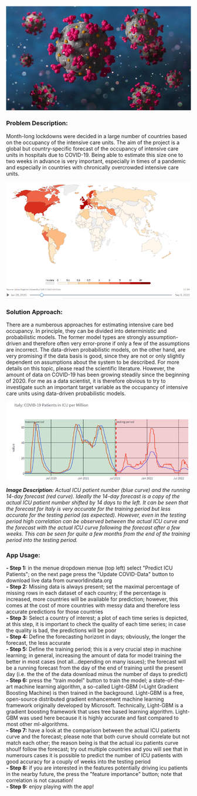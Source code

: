 

![covid_virus](images\virus.png)



### **Problem Description:**
Month-long lockdowns were decided in a large number of countries based on the occupancy of the intensive care units. The aim of the project is a global but country-specific forecast of the occupancy of intensive care units in hospitals due to COVID-19. Being able to estimate this size one to two weeks in advance is very important, especially in times of a pandemic and especially in countries with chronically overcrowded intensive care units.

![covid_map](images\frontpage.png)

### **Solution Approach:**
There are a numberous approaches for estimating intensive care bed occupancy. In principle, they can be divided into deterministic and probabilistic models. The former model types are strongly assumption-driven and therefore often very error-prone if only a few of the assumptions are incorrect. The data-driven probabilistic models, on the other hand, are very promising if the data basis is good, since they are not or only slightly dependent on assumptions about the system to be described. For more details on this topic, please read the scientific literature. However, the amount of data on COVID-19 has been growing steadily since the beginning of 2020. For me as a data scientist, it is therefore obvious to try to investigate such an important target variable as the occupancy of intensive care units using data-driven probabilistic models.

![icu_forecast](images\icu_forecast.png)

***Image Description:*** 
*Actual ICU patient number (blue curve) and the running 14-day forecast (red curve). Ideally the 14-day forecast is a copy of the actual ICU patient number shifted by 14 days to the left. It can be seen that the forecast for Italy is very accurate for the training period but less accurate for the testing period (as expected). However, even in the testing period high correlation can be observed between the actual ICU curve and the forecast with the actual ICU curve following the forecast after a few weeks. This can be seen for quite a few months from the end of the training period into the testing period.*

### **App Usage:**
**- Step 1:** in the menue dropdown menue (top left) select "Predict ICU Patients"; on the next page press the "Update COVID-Data" button to download live data from ourworldindata.org\
**- Step 2:** Missing data is always present; set the maximal percentage of missing rows in each dataset of each country; if the percentage is increased, more countries will be available for prediction; however, this comes at the cost of more countries with messy data and therefore less accurate predictions for those countries\
**- Step 3:** Select a country of interest; a plot of each time series is depicted, at this step, it is important to check the quality of each time series; in case the quality is bad, the predictions will be poor\
**- Step 4:** Define the forecasting horizont in days; obviously, the longer the forecast, the less accurate\
**- Step 5:** Define the training period; this is a very crucial step in machine learning; in general, increasing the amount of data for model training the better in most cases (not all...depending on many issues); the forecast will be a running forecast from the day of the end of training until the present day (i.e. the the of the data download minus the number of days to predict)\
**- Step 6:** press the "train model" button to train the model; a state-of-the-art machine learning algorithm, a so-called Light-GBM (=Light Gradient Boosting Machine) is then trained in the background. Light-GBM is a free, open-source distributed gradient enhancement machine learning framework originally developed by Microsoft. Technically, Light-GBM is a gradient boosting framework that uses tree based learning algorithm. Light-GBM was used here because it is highly accurate and fast compared to most other ml-algorithms.\
**- Step 7:** have a look at the comparison between the actual ICU patients curve and the forecast; please note that both curve should correlate but not match each other; the reason being is that the actual icu patients curve shoulf follow the forecast; try out multiple countries and you will see that in numerours cases it is possible to predict the number of ICU patients with good accuracy for a couply of weeks into the testing period\
**- Step 8:** if you are interested in the features potentially driving icu patients in the nearby future, the press the "feature importance" button; note that correlation is not causation!\
**- Step 9:** enjoy playing with the app!